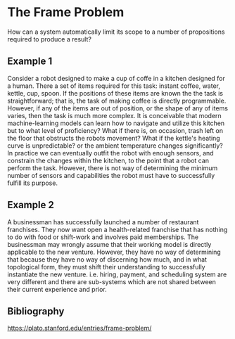 # The Frame Problem

How can a system automatically limit its scope to a number of propositions required to produce a result?


## Example 1

Consider a robot designed to make a cup of coffe in a kitchen designed for a human.
There a set of items required for this task: instant coffee, water, kettle, cup, spoon.
If the positions of these items are known the the task is straightforward;
that is, the task of making coffee is directly programmable.
However, if any of the items are out of position, or the shape of any of items varies, then the task is much more complex.
It is conceivable that modern machine-learning models can learn how to navigate and utilize this kitchen but to what level of proficiency?
What if there is, on occasion, trash left on the floor that obstructs the robots movement?
What if the kettle's heating curve is unpredictable?  or the ambient temperature changes significantly?
In practice we can eventually outfit the robot with enough sensors, and constrain the changes within the kitchen, to the point that a robot can perform the task.
However, there is not way of determining the minimum number of sensors and capabilities the robot must have to successfully fulfill its purpose.


## Example 2

A businessman has successfully launched a number of restaurant franchises.
They now want open a health-related franchise that has nothing to do with food or shift-work and involves paid memberships.
The businessman may wrongly assume that their working model is directly applicable to the new venture.
However, they have no way of determining that because they have no way of discerning how much, and in what topological form, they must shift their understanding to successfully instantiate the new venture.
i.e. hiring, payment, and scheduling system are very different and there are sub-systems which are not shared between their current experience and prior.



## Bibliography

https://plato.stanford.edu/entries/frame-problem/
